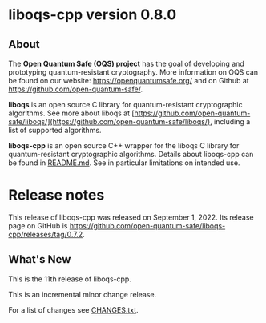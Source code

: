 liboqs-cpp version 0.8.0
========================

About
-----

The **Open Quantum Safe (OQS) project** has the goal of developing and
prototyping quantum-resistant cryptography. More information on OQS can be found
on our website: https://openquantumsafe.org/ and on Github
at https://github.com/open-quantum-safe/.

**liboqs** is an open source C library for quantum-resistant cryptographic
algorithms. See more about liboqs
at [https://github.com/open-quantum-safe/liboqs/](https://github.com/open-quantum-safe/liboqs/),
including a list of supported algorithms.

**liboqs-cpp** is an open source C++ wrapper for the liboqs C library for
quantum-resistant cryptographic algorithms. Details about liboqs-cpp can be
found
in [README.md](https://github.com/open-quantum-safe/liboqs-cpp/blob/main/README.md).
See in particular limitations on intended use.

Release notes
=============

This release of liboqs-cpp was released on September 1, 2022. Its release page
on GitHub is https://github.com/open-quantum-safe/liboqs-cpp/releases/tag/0.7.2.

What's New
----------

This is the 11th release of liboqs-cpp.

This is an incremental minor change release.

For a list of changes
see [CHANGES.txt](https://github.com/open-quantum-safe/liboqs-cpp/blob/main/CHANGES.txt).
